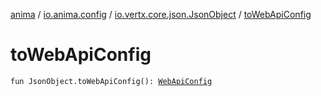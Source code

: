 [anima](../../index.md) / [io.anima.config](../index.md) / [io.vertx.core.json.JsonObject](index.md) / [toWebApiConfig](./to-web-api-config.md)

# toWebApiConfig

`fun JsonObject.toWebApiConfig(): `[`WebApiConfig`](../-web-api-config/index.md)